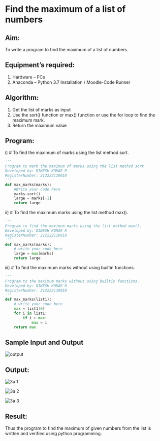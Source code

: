 # Find the maximum of a list of numbers

## Aim:

To write a program to find the maximum of a list of numbers.

## Equipment’s required:

1.	Hardware – PCs
2.	Anaconda – Python 3.7 Installation / Moodle-Code Runner

## Algorithm:

1.	Get the list of marks as input
2.	Use the sort() function or max() function or use the for loop to find the maximum mark.
3.	Return the maximum value

## Program:


i)	# To find the maximum of marks using the list method sort.
```Python
''' 
Program to mark the maximum of marks using the list method sort
Developed by: DINESH KUMAR R
RegisterNumber: 212222110010
'''
def max_marks(marks):
    #Write your code here
    marks.sort()
    large = marks[-1]
    return large
```

ii)	# To find the maximum marks using the list method max().
```Python
''' 
Program to find the maximum marks using the list method max().
Developed by: DINESH KUMAR R
RegisterNumber: 212222110010
'''
def max_marks(marks):
    # write your code here
    large = max(marks)
    return large
```

iii) # To find the maximum marks without using builtin functions.
```Python
''' 
Program to the maximum marks without using builtin functions.
Developed by: DINESH KUMAR R
RegisterNumber: 212222110010
'''
def max_marks(list1):
    # write your code here
    max = list1[0]
    for i in list1:
        if i > max:
            max = i
    return max        
```
## Sample Input and Output
![output](./img/max_marks1.jpg) 

## Output:

![3a 1](https://github.com/DINESH18032004/FindMaximum/assets/119477784/28bee7be-fddc-4bab-a830-b9489f30a54c)

![3a 2](https://github.com/DINESH18032004/FindMaximum/assets/119477784/795da14b-6101-49bf-93bf-ab078e0131ce)

![3a 3](https://github.com/DINESH18032004/FindMaximum/assets/119477784/21f64e3a-8046-47ed-8253-8a3e12d92b82)


## Result:

Thus the program to find the maximum of given numbers from the list is written and verified using python programming.
